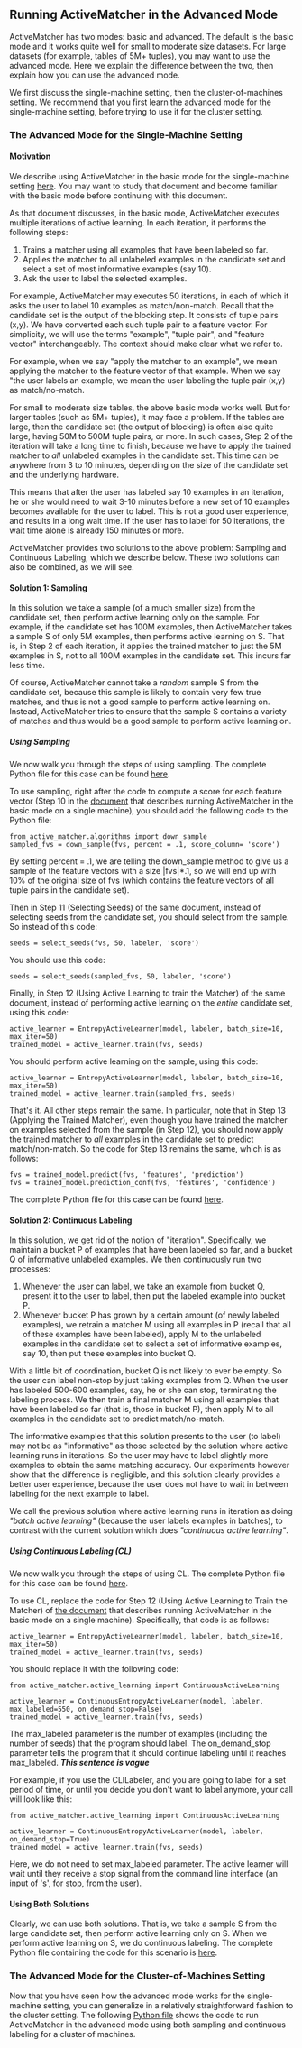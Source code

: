 ## Running ActiveMatcher in the Advanced Mode

ActiveMatcher has two modes: basic and advanced. The default is the basic mode and it works quite well for small to moderate size datasets. For large datasets (for example, tables of 5M+ tuples), you may want to use the advanced mode. Here we explain the difference between the two, then explain how you can use the advanced mode. 

We first discuss the single-machine setting, then the cluster-of-machines setting. We recommend that you first learn the advanced mode for the single-machine setting, before trying to use it for the cluster setting. 

### The Advanced Mode for the Single-Machine Setting

#### Motivation
We describe using ActiveMatcher in the basic mode for the single-machine setting [here](https://github.com/anhaidgroup/active_matcher/blob/main/doc/usage-guides/usage-guide-local.md). You may want to study that document and become familiar with the basic mode before continuing with this document. 

As that document discusses, in the basic mode, ActiveMatcher executes multiple iterations of active learning. In each iteration, it performs the following steps:
1. Trains a matcher using all examples that have been labeled so far. 
2. Applies the matcher to all unlabeled examples in the candidate set and select a set of most informative examples (say 10). 
3. Ask the user to label the selected examples.

For example, ActiveMatcher may executes 50 iterations, in each of which it asks the user to label 10 examples as match/non-match. Recall that the candidate set is the output of the blocking step. It consists of tuple pairs (x,y). We have converted each such tuple pair to a feature vector. For simplicity, we will use the terms "example", "tuple pair", and "feature vector" interchangeably. The context should make clear what we refer to. 

For example, when we say "apply the matcher to an example", we mean applying the matcher to the feature vector of that example. When we say "the user labels an example, we mean the user labeling the tuple pair (x,y) as match/no-match.

For small to moderate size tables, the above basic mode works well. But for larger tables (such as 5M+ tuples), it may face a problem. If the tables are large, then the candidate set (the output of blocking) is often also quite large, having 50M to 500M tuple pairs, or more. In such cases, Step 2 of the iteration will take a long time to finish, because we have to apply the trained matcher to *all* unlabeled examples in the candidate set. This time can be anywhere from 3 to 10 minutes, depending on the size of the candidate set and the underlying hardware. 

This means that after the user has labeled say 10 examples in an iteration, he or she would need to wait 3-10 minutes before a new set of 10 examples becomes available for the user to label. This is not a good user experience, and results in a long wait time. If the user has to label for 50 iterations, the wait time alone is already 150 minutes or more. 

ActiveMatcher provides two solutions to the above problem: Sampling and Continuous Labeling, which we describe below. These two solutions can also be combined, as we will see. 

#### Solution 1: Sampling

In this solution we take a sample (of a much smaller size) from the candidate set, then perform active learning only on the sample. For example, if the candidate set has 100M examples, then ActiveMatcher takes a sample S of only 5M examples, then performs active learning on S. That is, in Step 2 of each iteration, it applies the trained matcher to just the 5M examples in S, not to all 100M examples in the candidate set. This incurs far less time. 

Of course, ActiveMatcher cannot take a *random* sample S from the candidate set, because this sample is likely to contain very few true matches, and thus is not a good sample to perform active learning on. Instead, ActiveMatcher tries to ensure that the sample S contains a variety of matches and thus would be a good sample to perform active learning on. 

##### Using Sampling 

We now walk you through the steps of using sampling. The complete Python file for this case can be found [here](https://github.com/anhaidgroup/active_matcher/blob/main/examples/am_local_sampling_example.py).

To use sampling, right after the code to compute a score for each feature vector (Step 10 in the [document](https://github.com/anhaidgroup/active_matcher/blob/main/doc/usage-guides/usage-guide-local.md) that describes running ActiveMatcher in the basic mode on a single machine), you should add the following code to the Python file: 

```
from active_matcher.algorithms import down_sample
sampled_fvs = down_sample(fvs, percent = .1, score_column= 'score')
```

By setting percent = .1, we are telling the down_sample method to give us a sample of the feature vectors with a size |fvs|*.1, so we will end up with 10% of the original size of fvs (which contains the feature vectors of all tuple pairs in the candidate set). 

Then in Step 11 (Selecting Seeds) of the same document, instead of selecting seeds from the candidate set, you should select from the sample. So instead of this code: 
```
seeds = select_seeds(fvs, 50, labeler, 'score')
```
You should use this code: 
```
seeds = select_seeds(sampled_fvs, 50, labeler, 'score')
```

Finally, in Step 12 (Using Active Learning to train the Matcher) of the same document, instead of performing active learning on the *entire* candidate set, using this code: 
```
active_learner = EntropyActiveLearner(model, labeler, batch_size=10, max_iter=50)
trained_model = active_learner.train(fvs, seeds)
```
You should perform active learning on the sample, using this code: 
```
active_learner = EntropyActiveLearner(model, labeler, batch_size=10, max_iter=50)
trained_model = active_learner.train(sampled_fvs, seeds)
```

That's it. All other steps remain the same. In particular, note that in Step 13 (Applying the Trained Matcher), even though you have trained the matcher on examples selected from the sample (in Step 12), you should now apply the trained matcher to *all* examples in the candidate set to predict match/non-match. So the code for Step 13 remains the same, which is as follows: 
```
fvs = trained_model.predict(fvs, 'features', 'prediction')
fvs = trained_model.prediction_conf(fvs, 'features', 'confidence')
```
The complete Python file for this case can be found [here](https://github.com/anhaidgroup/active_matcher/blob/main/examples/am_local_sampling_example.py).

#### Solution 2: Continuous Labeling

In this solution, we get rid of the notion of "iteration". Specifically, we maintain a bucket P of examples that have been labeled so far, and a bucket Q of informative unlabeled examples. We then continuously run two processes:

1. Whenever the user can label, we take an example from bucket Q, present it to the user to label, then put the labeled example into bucket P.
2. Whenever bucket P has grown by a certain amount (of newly labeled examples), we retrain a matcher M using all examples in P (recall that all of these examples have been labeled), apply M to the unlabeled examples in the candidate set to select a set of informative examples, say 10, then put these examples into bucket Q.

With a little bit of coordination, bucket Q is not likely to ever be empty. So the user can label non-stop by just taking examples from Q. When the user has labeled 500-600 examples, say, he or she can stop, terminating the labeling process. We then train a final matcher M using all examples that have been labeled so far (that is, those in bucket P), then apply M to all examples in the candidate set to predict match/no-match. 

The informative examples that this solution presents to the user (to label) may not be as "informative" as those selected by the solution where active learning runs in iterations. So the user may have to label slightly more examples to obtain the same matching accuracy. Our experiments however show that the difference is negligible, and this solution clearly provides a better user experience, because the user does not have to wait in between labeling for the next example to label. 

We call the previous solution where active learning runs in iteration as doing *"batch active learning"* (because the user labels examples in batches), to contrast with the current solution which does *"continuous active learning"*. 

##### Using Continuous Labeling (CL)

We now walk you through the steps of using CL. The complete Python file for this case can be found [here](https://github.com/anhaidgroup/active_matcher/blob/main/examples/am_local_cal_example.py).

To use CL, replace the code for Step 12 (Using Active Learning to Train the Matcher) of [the document](https://github.com/anhaidgroup/active_matcher/blob/main/doc/usage-guides/usage-guide-local.md) that describes running ActiveMatcher in the basic mode on a single machine). Specifically, that code is as follows: 
```
active_learner = EntropyActiveLearner(model, labeler, batch_size=10, max_iter=50)
trained_model = active_learner.train(fvs, seeds)
```
You should replace it with the following code: 
```
from active_matcher.active_learning import ContinuousActiveLearning

active_learner = ContinuousEntropyActiveLearner(model, labeler, max_labeled=550, on_demand_stop=False)
trained_model = active_learner.train(fvs, seeds)
```

The max_labeled parameter is the number of examples (including the number of seeds) that the program should label. The on_demand_stop parameter tells the program that it should continue labeling until it reaches max_labeled. ***This sentence is vague***

For example, if you use the CLILabeler, and you are going to label for a set period of time, or until you decide you don't want to label anymore, your call will look like this:
```
from active_matcher.active_learning import ContinuousActiveLearning

active_learner = ContinuousEntropyActiveLearner(model, labeler, on_demand_stop=True)
trained_model = active_learner.train(fvs, seeds)
```
Here, we do not need to set max_labeled parameter. The active learner will wait until they receive a stop signal from the command line interface (an input of 's', for stop, from the user).

#### Using Both Solutions

Clearly, we can use both solutions. That is, we take a sample S from the large candidate set, then perform active learning only on S. When we perform active learning on S, we do continuous labeling. The complete Python file containing the code for this scenario is [here](https://github.com/anhaidgroup/active_matcher/blob/main/examples/am_local_sampling_cal_example.py).

### The Advanced Mode for the Cluster-of-Machines Setting

Now that you have seen how the advanced mode works for the single-machine setting, you can generalize in a relatively straightforward fashion to the cluster setting. The following [Python file](https://github.com/anhaidgroup/active_matcher/blob/main/examples/am_cluster_sampling_cal_example.py) shows the code to run ActiveMatcher in the advanced mode using both sampling and continuous labeling for a cluster of machines. 


   
